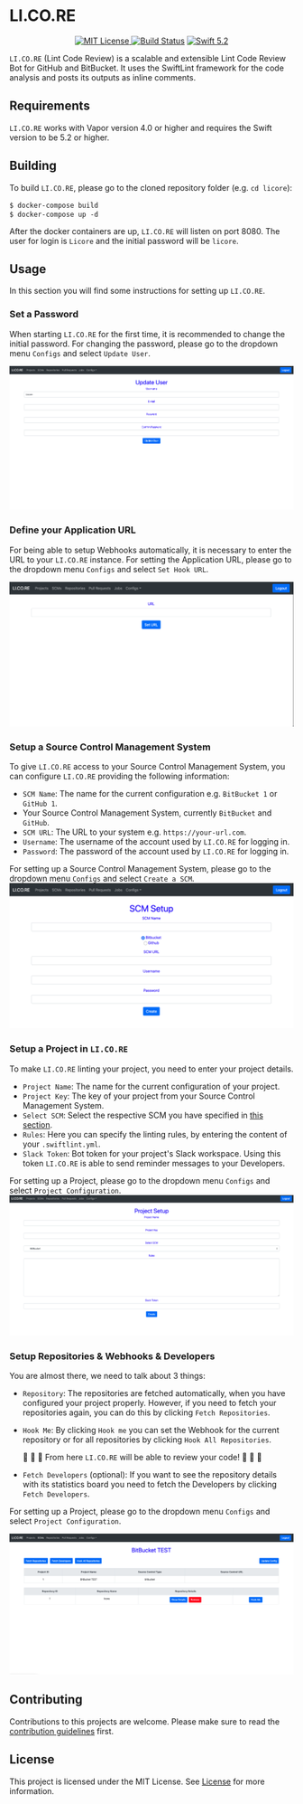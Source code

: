 # LI.CO.RE

<p align="center">
    <a href="LICENSE">
        <img src="https://img.shields.io/github/license/Apodini/licore" alt="MIT License">
    </a>
    <a href="https://actions-badge.atrox.dev/Apodini/licore/goto?ref=master"><img alt="Build Status" src="https://img.shields.io/endpoint.svg?url=https%3A%2F%2Factions-badge.atrox.dev%2FApodini%2Flicore%2Fbadge%3Fref%3Dmaster&style=flat" /></a>
    </a>
    <a href="https://swift.org">
        <img src="https://img.shields.io/badge/swift-5.2-brightgreen.svg" alt="Swift 5.2">
    </a>
</p>

`LI.CO.RE` (Lint Code Review) is a scalable and extensible Lint Code Review Bot for GitHub and BitBucket. It uses the SwiftLint framework for the code analysis and posts its outputs as inline comments.

## Requirements
`LI.CO.RE` works with Vapor version 4.0 or higher and requires the Swift version to be 5.2 or higher.

## Building
To build `LI.CO.RE`, please go to the cloned repository folder (e.g. `cd licore`):

```
$ docker-compose build
$ docker-compose up -d
```
After the docker containers are up, `LI.CO.RE` will listen on port 8080. The user for login is `Licore` and the initial password will be `licore`.

## Usage
In this section you will find some instructions for setting up `LI.CO.RE`.

### Set a Password

When starting `LI.CO.RE` for the first time, it is recommended to change the initial password.
For changing the password, please go to the dropdown menu `Configs` and select `Update User`.

![](https://github.com/Apodini/licore/raw/develop/images/Change_Password.png)

### Define your Application URL
For being able to setup Webhooks automatically, it is necessary to enter the URL to your `LI.CO.RE` instance.
For setting the Application URL, please go to the dropdown menu `Configs` and select `Set Hook URL`.

![](https://github.com/Apodini/licore/raw/develop/images/Hook_URL.png)

### Setup a Source Control Management System
To give `LI.CO.RE` access to your Source Control Management System, you can configure `LI.CO.RE` providing the following information:

- `SCM Name`: The name for the current configuration e.g. `BitBucket 1` or `GitHub 1`.
- Your Source Control Management System, currently `BitBucket` and `GitHub`.
- `SCM URL`: The URL to your system e.g. `https://your-url.com`.
- `Username`: The username of the account used by `LI.CO.RE` for logging in.
- `Password`: The password of the account used by `LI.CO.RE` for logging in.

For setting up a Source Control Management System, please go to the dropdown menu `Configs` and select `Create a SCM`.
![](https://github.com/Apodini/licore/raw/develop/images/SCM_Setup.png)

### Setup a Project in `LI.CO.RE`
To make `LI.CO.RE` linting your project, you need to enter your project details.

- `Project Name`: The name for the current configuration of your project.
- `Project Key`: The key of your project from your Source Control Management System.
- `Select SCM`: Select the respective SCM you have specified in [this section](#setup-a-source-control-management-system).
- `Rules`: Here you can specify the linting rules, by entering the content of your `.swiftlint.yml`.
- `Slack Token`: Bot token for your project's Slack workspace. Using this token `LI.CO.RE` is able to send reminder messages to your Developers.

For setting up a Project, please go to the dropdown menu `Configs` and select `Project Configuration`.
![](https://github.com/Apodini/licore/raw/develop/images/Project_Setup.png)

### Setup Repositories & Webhooks & Developers
You are almost there, we need to talk about 3 things:

- `Repository`: The repositories are fetched automatically, when you have configured your project properly. However, if you need to fetch your repositories again, you can do this by clicking `Fetch Repositories`.
- `Hook Me`: By clicking `Hook me` you can set the Webhook for the current repository or for all repositories by clicking `Hook All Repositories`.

   :tada: :tada: :tada: From here `LI.CO.RE` will be able to review your code! :tada: :tada: :tada:

- `Fetch Developers` (optional): If you want to see the repository details with its statistics board you need to fetch the Developers by clicking `Fetch Developers`.

For setting up a Project, please go to the dropdown menu `Configs` and select `Project Configuration`.

![](https://github.com/Apodini/licore/raw/develop/images/Project_Overview.png)

## Contributing
Contributions to this projects are welcome. Please make sure to read the [contribution guidelines](https://github.com/Apodini/.github/blob/master/CONTRIBUTING.md) first.

## License
This project is licensed under the MIT License. See [License](https://github.com/Apodini/Template-Repository/blob/master/LICENSE) for more information.
